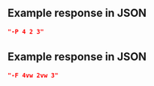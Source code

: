 ## Example response in JSON

```json
"-P 4 2 3"
```

## Example response in JSON

```json
"-F 4vw 2vw 3"
```

